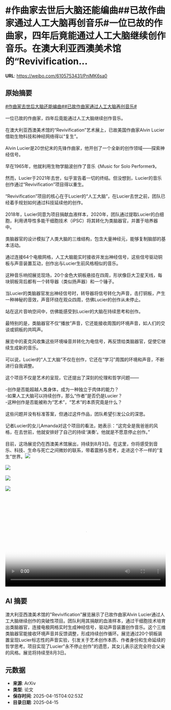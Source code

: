 # #作曲家去世后大脑还能编曲##已故作曲家通过人工大脑再创音乐#一位已故的作曲家，四年后竟能通过人工大脑继续创作音乐。在澳大利亚西澳美术馆的“Revivification...

**URL**: https://weibo.com/6105753431/PnlMK6sa0

## 原始摘要

<a href="https://m.weibo.cn/search?containerid=231522type%3D1%26t%3D10%26q%3D%23%E4%BD%9C%E6%9B%B2%E5%AE%B6%E5%8E%BB%E4%B8%96%E5%90%8E%E5%A4%A7%E8%84%91%E8%BF%98%E8%83%BD%E7%BC%96%E6%9B%B2%23&amp;extparam=%23%E4%BD%9C%E6%9B%B2%E5%AE%B6%E5%8E%BB%E4%B8%96%E5%90%8E%E5%A4%A7%E8%84%91%E8%BF%98%E8%83%BD%E7%BC%96%E6%9B%B2%23" data-hide=""><span class="surl-text">#作曲家去世后大脑还能编曲#</span></a><a href="https://m.weibo.cn/search?containerid=231522type%3D1%26t%3D10%26q%3D%23%E5%B7%B2%E6%95%85%E4%BD%9C%E6%9B%B2%E5%AE%B6%E9%80%9A%E8%BF%87%E4%BA%BA%E5%B7%A5%E5%A4%A7%E8%84%91%E5%86%8D%E5%88%9B%E9%9F%B3%E4%B9%90%23&amp;extparam=%23%E5%B7%B2%E6%95%85%E4%BD%9C%E6%9B%B2%E5%AE%B6%E9%80%9A%E8%BF%87%E4%BA%BA%E5%B7%A5%E5%A4%A7%E8%84%91%E5%86%8D%E5%88%9B%E9%9F%B3%E4%B9%90%23" data-hide=""><span class="surl-text">#已故作曲家通过人工大脑再创音乐#</span></a><br><br>一位已故的作曲家，四年后竟能通过人工大脑继续创作音乐。<br><br>在澳大利亚西澳美术馆的“Revivification”艺术展上，已故美国作曲家Alvin Lucier借助生物科技和神经网络得以“复生”。<br><br>Alvin Lucier是20世纪末的先锋作曲家，他开创了一个全新的创作领域——探索神经信号。<br><br>早在1965年，他就利用生物学脑波创作了音乐《Music for Solo Performer》。<br><br>然而，Lucier于2021年去世，似乎宣告着一切的终结。但没想到，Lucier的音乐创作通过“Revivification”项目得以重生。<br><br>“Revivification”项目的核心在于Lucier的“人工大脑”，在Lucier去世之前，团队已经着手规划如何通过科技延续他的创作。<br><br>2018年，Lucier同意为项目捐献血液样本，2020年，团队通过提取Lucier的白细胞，利用诱导性多能干细胞技术（iPSC）将其转化为类脑器官，并置于培养器中。<br><br>类脑器官的设计模拟了人类大脑的三维结构，包含大量神经元，能够复制脑部的基本活动。<br><br>通过连接64个电极网格，人工大脑能实时接收并发出神经信号，这些信号驱动铜板与声音装置互动，创作出与Lucier生前风格相似的音乐。<br><br>这种音乐响彻展览现场，20个金色大铜板悬挂在四周，形状像巨大卫星天线，每块铜板背后都有一个转导器（类似扬声器）和一个锤子。<br><br>当Lucier的类脑器官发出神经信号时，转导器将信号转化为声音，击打铜板，产生一种神秘的音效，声音环绕在观众四周，仿佛Lucier的创作从未停止。<br><br>站在这片音响空间中，仿佛能感受到Lucier的大脑在持续思考和创作。<br><br>最特别的是，类脑器官不仅“播放”声音，它还能接收周围的环境声音，如人们的交谈或铜板的共鸣声。<br><br>展览中的麦克风收集这些环境噪音并转化为电信号，再反馈给类脑器官，促使它继续生成新的音乐。<br><br>可以说，Lucier的“人工大脑”不仅在创作，它还在“学习”周围的环境和声音，不断进行自我调整。<br><br>这个项目不仅是艺术的呈现，它还提出了深刻的伦理和哲学问题——<br><br>-创作是否能超越人类身体，成为一种独立于肉体的能力？<br>-如果人工大脑可以持续创作，那么“作者”是否仍是Lucier？<br>-这种创作是否能被称为“艺术”，“艺术”的本质究竟是什么？<br><br>这些问题并没有标准答案，但通过这件作品，团队希望引发公众的深思。<br><br>记者Lucier的女儿Amanda对这个项目的看法，她表示：“这完全是我爸爸的风格，在去世前，他就安排好了自己的持续‘演奏’。他就是不愿意停止创作。”<br><br>目前，这场展览仍在西澳美术馆展出，持续到8月3日。在这里，你将感受到音乐、科技、生命与死亡之间微妙的联系，带着震撼与思考，走进这个不一样的“复生”世界。<img style="" src="https://tvax2.sinaimg.cn/large/006Fd7o3ly1i0hbneqm1wj30zk0k0jrg.jpg" referrerpolicy="no-referrer"><br><br><img style="" src="https://tvax1.sinaimg.cn/large/006Fd7o3gy1i0hbn1vzptj30zk0lck0g.jpg" referrerpolicy="no-referrer"><br><br><img style="" src="https://tvax3.sinaimg.cn/large/006Fd7o3gy1i0hbn4b8ycj32be1ds7wi.jpg" referrerpolicy="no-referrer"><br><br><img style="" src="https://tvax3.sinaimg.cn/large/006Fd7o3gy1i0hbn4mtlnj30zk0l7gyl.jpg" referrerpolicy="no-referrer"><br><br><br clear="both"><div style="clear: both"></div><video controls="controls" poster="https://tvax2.sinaimg.cn/orj480/006Fd7o3ly1i0hbnedp6ij30zk0k0q4i.jpg" style="width: 100%"><source src="https://f.video.weibocdn.com/o0/gwlD9Wbqlx08nugba3EQ01041200zhWx0E010.mp4?label=mp4_720p&amp;template=1280x720.25.0&amp;ori=0&amp;ps=1CwnkDw1GXwCQx&amp;Expires=1744693353&amp;ssig=1CRhoLOCfs&amp;KID=unistore,video"><source src="https://f.video.weibocdn.com/o0/6eWEr1rAlx08nugae1YA01041200i0VI0E010.mp4?label=mp4_hd&amp;template=852x480.25.0&amp;ori=0&amp;ps=1CwnkDw1GXwCQx&amp;Expires=1744693353&amp;ssig=HLYxH%2FiOax&amp;KID=unistore,video"><source src="https://f.video.weibocdn.com/o0/sAyAPgOjlx08nugakgkE01041200bGFC0E010.mp4?label=mp4_ld&amp;template=640x360.25.0&amp;ori=0&amp;ps=1CwnkDw1GXwCQx&amp;Expires=1744693353&amp;ssig=qRMHmSvorQ&amp;KID=unistore,video"><p>视频无法显示，请前往<a href="https://video.weibo.com/show?fid=1034%3A5155652629102621" target="_blank" rel="noopener noreferrer">微博视频</a>观看。</p></video>

## AI 摘要

澳大利亚西澳美术馆的"Revivification"展览展示了已故作曲家Alvin Lucier通过人工大脑继续创作的突破性项目。团队利用其捐献的血液样本，通过干细胞技术培育出类脑器官，连接电极网格实时生成神经信号，驱动声音装置创作音乐。这个三维类脑器官能接收环境声音并反馈调整，形成持续创作循环。展览通过20个铜板装置呈现Lucier标志性的声音实验，引发关于艺术创作本质、作者身份和生命延续的哲学思考。项目实现了Lucier"永不停止创作"的遗愿，其女儿表示这完全符合父亲的风格。展览将持续至8月3日。

## 元数据

- **来源**: ArXiv
- **类型**: 论文
- **保存时间**: 2025-04-15T04:02:53Z
- **目录日期**: 2025-04-15
